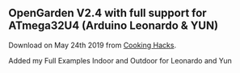 ## OpenGarden V2.4 with full support for ATmega32U4 (Arduino Leonardo & YUN)

Download on May 24th 2019 from [Cooking Hacks](https://web.archive.org/web/20190108051337/https://www.cooking-hacks.com/documentation/tutorials/open-garden-hydroponics-irrigation-system-sensors-plant-monitoring/#step3).

Added my Full Examples Indoor and Outdoor for Leonardo and Yun
